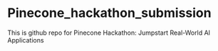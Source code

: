 # Pinecone_hackathon_submission
This is github repo for Pinecone Hackathon: Jumpstart Real-World AI Applications
